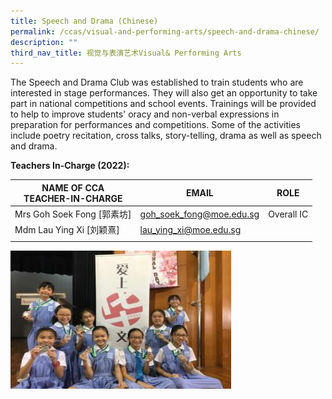 ```yaml
---
title: Speech and Drama (Chinese)
permalink: /ccas/visual-and-performing-arts/speech-and-drama-chinese/
description: ""
third_nav_title: 视觉与表演艺术Visual& Performing Arts
---
```


The Speech and Drama Club was established to train students who are interested in stage performances. They will also get an opportunity to take part in national competitions and school events. Trainings will be provided to help to improve students' oracy and non-verbal expressions in preparation for performances and competitions. Some of the activities include poetry recitation, cross talks, story-telling, drama as well as speech and drama.

**Teachers In-Charge (2022):**

| NAME OF CCA<br>TEACHER-IN-CHARGE | EMAIL | ROLE |
|---|---|---|
| Mrs Goh Soek Fong [郭素坊] | goh_soek_fong@moe.edu.sg | Overall IC |
| Mdm Lau Ying Xi [刘颖熹] | lau_ying_xi@moe.edu.sg |  |
| | | |

<img src="/images/2020%20Chinese%20Drama%20Club.png" 
     style="width:70%">
